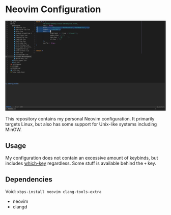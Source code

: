 # Neovim Configuration
![](docs/screenshot.png)

This repository contains my personal Neovim configuration. It primarily targets
Linux, but also has some support for Unix-like systems including MinGW.

## Usage
My configuration does not contain an excessive amount of keybinds, but includes
[which-key](https://github.com/folke/which-key.nvim) regardless. Some stuff is available behind the `+` key.

## Dependencies
Void: `xbps-install neovim clang-tools-extra`

- neovim
- clangd

